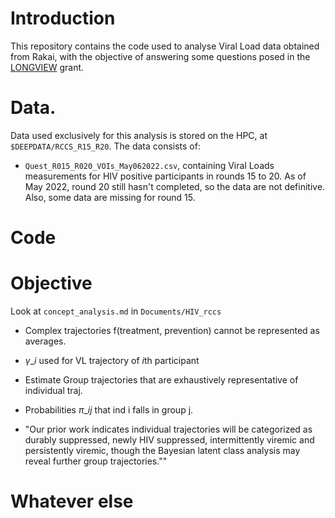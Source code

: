 # Introduction

This repository contains the code used to analyse Viral Load data obtained from Rakai, with the objective of answering some questions posed in the [LONGVIEW](TODO:LINK) grant.


# Data.

Data used exclusively for this analysis is stored on the HPC, at `$DEEPDATA/RCCS_R15_R20`. 
The data consists of: 

- `Quest_R015_R020_VOIs_May062022.csv`, containing Viral Loads measurements for HIV positive participants in rounds 15 to 20. As of May 2022, round 20 still hasn't completed, so the data are not definitive. Also, some data are missing for round 15.

# Code

# Objective
Look at `concept_analysis.md` in `Documents/HIV_rccs`

- Complex trajectories f(treatment, prevention) cannot be represented as averages.
- $\gamma\_i$ used for VL trajectory of $i$th participant

- Estimate Group trajectories that are exhaustively representative of individual traj.
- Probabilities $\pi\_{ij}$ that ind i falls in group j.

- "Our prior work indicates individual trajectories will be categorized as
durably suppressed, newly HIV suppressed, intermittently viremic and
persistently viremic, though the Bayesian latent class analysis may
reveal further group trajectories.""


# Whatever else

